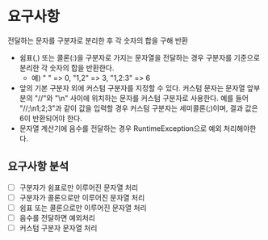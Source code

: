 # 요구사항
전달하는 문자를 구분자로 분리한 후 각 숫자의 합을 구해 반환

- 쉼표(,) 또는 콜론(:)을 구분자로 가지는 문자열을 전달하는 경우 구분자를 기준으로 분리한 각 숫자의 합을 반환한다.
  - 예) " " => 0, "1,2" => 3, "1,2:3" => 6
- 앞의 기본 구분자 외에 커스텀 구분자를 지정할 수 있다. 커스텀 문자는 문자열 앞부분의 "//"와 "\n" 사이에 위치하는 문자를 커스텀 구분자로 사용한다. 예를 들어 "//;\n1;2;3"과 같이 값을 입력할 경우 커스텀 구분자는 세미콜론(;)이며, 결과 값은 6이 반환되어야 한다.
- 문자열 계산기에 음수를 전달하는 경우 RuntimeException으로 예외 처리해야한다.

## 요구사항 분석

- [ ] 구분자가 쉼표로만 이루어진 문자열 처리
- [ ] 구분자가 콜론으로만 이루어진 문자열 처리
- [ ] 쉼표 또는 콜론으로만 이루어진 문자열 처리
- [ ] 음수를 전달하면 예외처리
- [ ] 커스텀 구분자 문자열 처리